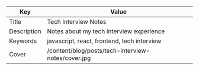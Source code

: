 | Key           | Value                                              |
| ------------- | -------------------------------------------------- |
| Title         | Tech Interview Notes                               |
| Description   | Notes about my tech interview experience           |
| Keywords      | javascript, react, frontend, tech interview        |
| Cover         | /content/blog/posts/tech-interview-notes/cover.jpg |
